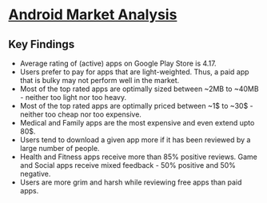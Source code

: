 # [Android Market Analysis](all-that-you-need-to-know-about-the-android-market.ipynb)
## Key Findings 
- Average rating of (active) apps on Google Play Store is 4.17.
- Users prefer to pay for apps that are light-weighted. Thus, a paid app that is bulky may not perform well in the market.
- Most of the top rated apps are optimally sized between ~2MB to ~40MB - neither too light nor too heavy.
- Most of the top rated apps are optimally priced between ~1\$ to ~30\$ - neither too cheap nor too expensive.
- Medical and Family apps are the most expensive and even extend upto 80\$.
- Users tend to download a given app more if it has been reviewed by a large number of people.
- Health and Fitness apps receive more than 85% positive reviews. Game and Social apps receive mixed feedback - 50% positive and 50% negative.
- Users are more grim and harsh while reviewing free apps than paid apps.
